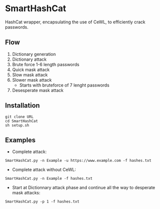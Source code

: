 # SmartHashCat

HashCat wrapper, encapsulating the use of CeWL, to efficiently crack passwords.

## Flow

1. Dictionary generation
2. Dictionary attack
3. Brute force 1-6 length passwords
4. Quick mask attack
5. Slow mask attack
6. Slower mask attack
    - Starts with bruteforce of 7 lenght passwords
7. Desesperate mask attack

## Installation
```
git clone URL
cd SmartHashCat
sh setup.sh
```

## Examples
- Complete attack:
```
SmartHashCat.py -n Example -u https://www.example.com -f hashes.txt
```

- Complete attack without CeWL:
```
SmartHashCat.py -n Example -f hashes.txt
```

- Start at Dictionnary attack phase and continue all the way to desperate mask attacks:
```
SmartHashCat.py -p 1 -f hashes.txt
```
